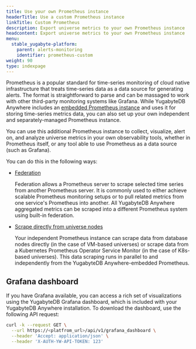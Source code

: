 ```yaml
---
title: Use your own Prometheus instance
headerTitle: Use a custom Prometheus instance
linkTitle: Custom Prometheus
description: Export universe metrics to your own Prometheus instance
headcontent: Export universe metrics to your own Prometheus instance
menu:
  stable_yugabyte-platform:
    parent: alerts-monitoring
    identifier: prometheus-custom
weight: 90
type: indexpage
---
```


Prometheus is a popular standard for time-series monitoring of cloud native infrastructure that treats time-series data as a data source for generating alerts. The format is straightforward to parse and can be massaged to work with other third-party monitoring systems like Grafana. While YugabyteDB Anywhere includes an [embedded Prometheus instance](../anywhere-metrics/) and uses it for storing time-series metrics data, you can also set up your own independent and separately-managed Prometheus instance.

You can use this additional Prometheus instance to collect, visualize, alert on, and analyze universe metrics in your own observability tools, whether in Prometheus itself, or any tool able to use Prometheus as a data source (such as Grafana).

You can do this in the following ways:

- [Federation](prometheus-federate/)

    Federation allows a Prometheus server to scrape selected time series from another Prometheus server. It is commonly used to either achieve scalable Prometheus monitoring setups or to pull related metrics from one service's Prometheus into another. All YugabyteDB Anywhere aggregated metrics can be scraped into a different Prometheus system using built-in federation.

- [Scrape directly from universe nodes](prometheus-scrape/)

    Your independent Prometheus instance can scrape data from database nodes directly (in the case of VM-based universes) or scrape data from a Kubernetes Prometheus Operator Service Monitor (in the case of K8s-based universes). This data scraping runs in parallel to and independently from the YugabyteDB Anywhere-embedded Prometheus.

## Grafana dashboard

If you have Grafana available, you can access a rich set of visualizations using the YugabyteDB Grafana dashboard, which is included with your YugabyteDB Anywhere installation. To download the dashboard, use the following API request:

```sh
curl -k --request GET \
  --url https://<platfrom_url>/api/v1/grafana_dashboard \
  --header 'Accept: application/json' \
  --header 'X-AUTH-YW-API-TOKEN: 123'
```
